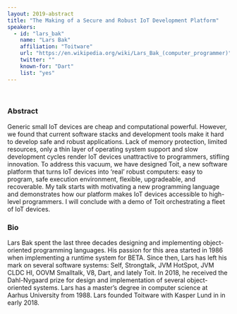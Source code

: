 ```yaml
---
layout: 2019-abstract
title: "The Making of a Secure and Robust IoT Development Platform"
speakers:
  - id: "lars_bak"
    name: "Lars Bak"
    affiliation: "Toitware"
    url: "https://en.wikipedia.org/wiki/Lars_Bak_(computer_programmer)"
    twitter: ""
    known-for: "Dart"
    list: "yes"
---
```


<br/>

### Abstract

Generic small IoT devices are cheap and computational powerful. However, we found that current software stacks and development tools make it hard to develop safe and robust applications. Lack of memory protection, limited resources, only a thin layer of operating system support and slow development cycles render IoT devices unattractive to programmers, stifling innovation. To address this vacuum, we have designed Toit, a new software platform that turns IoT devices into ‘real’ robust computers: easy to program, safe execution environment, flexible, upgradeable, and recoverable. My talk starts with motivating a new programming language and demonstrates how our platform makes IoT devices accessible to high-level programmers. I will conclude with a demo of Toit orchestrating a fleet of IoT devices.

### Bio

Lars Bak spent the last three decades designing and implementing object-oriented programming languages. His passion for this area started in 1986 when implementing a runtime system for BETA. Since then, Lars has left his mark on several software systems: Self, Strongtalk, JVM HotSpot, JVM CLDC HI, OOVM Smalltalk, V8, Dart, and lately Toit. In 2018, he received the Dahl-Nygaard prize for design and implementation of several object-oriented systems. Lars has a master’s degree in computer science at Aarhus University from 1988. Lars founded Toitware with Kasper Lund in in early 2018.

